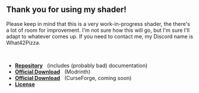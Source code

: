 ## Thank you for using my shader!

Please keep in mind that this is a very work-in-progress shader, the there's a lot of room for improvement. I'm not sure how this will go, but I'm sure I'll adapt to whatever comes up. If you need to contact me, my Discord name is What42Pizza.

<br>

- **[Repository](https://github.com/What42Pizza/What42s-Shader-Base)** &nbsp; (includes (probably bad) documentation)
- **[Official Download](https://modrinth.com/shader/what42s-shader-base)** &nbsp; (Modrinth)
- **[Official Download](https://www.curseforge.com/members/what42pizza/projects)** &nbsp; (CurseForge, coming soon)
- **[License](LICENSE)**
